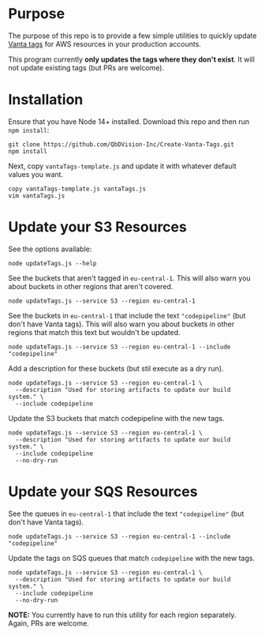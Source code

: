 # Purpose
The purpose of this repo is to provide a few simple utilities to quickly update [Vanta tags](https://app.vanta.com/inventory?bulk-tags=open#compute) for AWS resources in your production accounts. 

This program currently **only updates the tags where they don't exist**. It will not update existing tags (but PRs are welcome).
# Installation
Ensure that you have Node 14+ installed. Download this repo and then run `npm install`:
```shell
git clone https://github.com/QbDVision-Inc/Create-Vanta-Tags.git
npm install
```

Next, copy `vantaTags-template.js` and update it with whatever default values you want.
```shell
copy vantaTags-template.js vantaTags.js
vim vantaTags.js
```

# Update your S3 Resources

See the options available:
```shell
node updateTags.js --help
```
See the buckets that aren't tagged in `eu-central-1`. This will also warn you about buckets in other regions that aren't covered.
```shell
node updateTags.js --service S3 --region eu-central-1
```

See the buckets in `eu-central-1` that include the text `"codepipeline"` (but don't have Vanta tags). This will also warn you about buckets in other regions that match this text but wouldn't be updated.
```shell
node updateTags.js --service S3 --region eu-central-1 --include "codepipeline"
```

Add a description for these buckets (but stil execute as a dry run).
```shell
node updateTags.js --service S3 --region eu-central-1 \
  --description "Used for storing artifacts to update our build system." \
  --include codepipeline
```
Update the S3 buckets that match codepipeline with the new tags.
```shell
node updateTags.js --service S3 --region eu-central-1 \
  --description "Used for storing artifacts to update our build system." \
  --include codepipeline
  --no-dry-run
```

# Update your SQS Resources

See the queues in `eu-central-1` that include the text `"codepipeline"` (but don't have Vanta tags).
```shell
node updateTags.js --service S3 --region eu-central-1 --include "codepipeline"
```

Update the tags on SQS queues that match `codepipeline` with the new tags.
```shell
node updateTags.js --service S3 --region eu-central-1 \
  --description "Used for storing artifacts to update our build system." \
  --include codepipeline
  --no-dry-run
```
**NOTE:** You currently have to run this utility for each region separately. Again, PRs are welcome.

